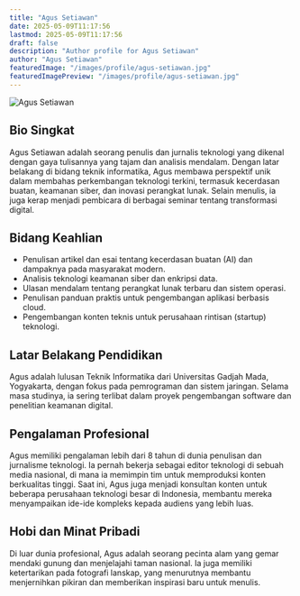 ```yaml
---
title: "Agus Setiawan"
date: 2025-05-09T11:17:56
lastmod: 2025-05-09T11:17:56
draft: false
description: "Author profile for Agus Setiawan"
author: "Agus Setiawan"
featuredImage: "/images/profile/agus-setiawan.jpg"
featuredImagePreview: "/images/profile/agus-setiawan.jpg"
---
```


![Agus Setiawan](/images/profile/agus-setiawan.jpg)

## **Bio Singkat**
Agus Setiawan adalah seorang penulis dan jurnalis teknologi yang dikenal dengan gaya tulisannya yang tajam dan analisis mendalam. Dengan latar belakang di bidang teknik informatika, Agus membawa perspektif unik dalam membahas perkembangan teknologi terkini, termasuk kecerdasan buatan, keamanan siber, dan inovasi perangkat lunak. Selain menulis, ia juga kerap menjadi pembicara di berbagai seminar tentang transformasi digital.

## **Bidang Keahlian**
- Penulisan artikel dan esai tentang kecerdasan buatan (AI) dan dampaknya pada masyarakat modern.  
- Analisis teknologi keamanan siber dan enkripsi data.  
- Ulasan mendalam tentang perangkat lunak terbaru dan sistem operasi.  
- Penulisan panduan praktis untuk pengembangan aplikasi berbasis cloud.  
- Pengembangan konten teknis untuk perusahaan rintisan (startup) teknologi.  

## **Latar Belakang Pendidikan**
Agus adalah lulusan Teknik Informatika dari Universitas Gadjah Mada, Yogyakarta, dengan fokus pada pemrograman dan sistem jaringan. Selama masa studinya, ia sering terlibat dalam proyek pengembangan software dan penelitian keamanan digital.

## **Pengalaman Profesional**
Agus memiliki pengalaman lebih dari 8 tahun di dunia penulisan dan jurnalisme teknologi. Ia pernah bekerja sebagai editor teknologi di sebuah media nasional, di mana ia memimpin tim untuk memproduksi konten berkualitas tinggi. Saat ini, Agus juga menjadi konsultan konten untuk beberapa perusahaan teknologi besar di Indonesia, membantu mereka menyampaikan ide-ide kompleks kepada audiens yang lebih luas.

## **Hobi dan Minat Pribadi**
Di luar dunia profesional, Agus adalah seorang pecinta alam yang gemar mendaki gunung dan menjelajahi taman nasional. Ia juga memiliki ketertarikan pada fotografi lanskap, yang menurutnya membantu menjernihkan pikiran dan memberikan inspirasi baru untuk menulis.  
